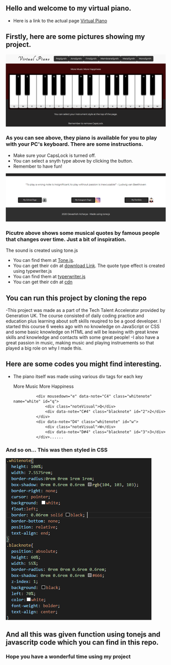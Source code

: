 ## Hello and welcome to my virtual piano.
 - Here is a link to the actual page [Virtual Piano](https://devashish-acharya.github.io/JS-Virtual-Piano/)

## Firstly, here are some pictures showing my project.
![The piano](readmeScreenshots/Screenshot1.png)

### As you can see above, they piano is available for you to play with your PC's keyboard. There are some instructions.
* Make sure your CapsLock is turned off.
* You can select a snyth type above by clicking the button.
* Remember to have fun!

![The Quotes](readmeScreenshots/Screenshot2.png)
### Picutre above shows some musical quotes by famous people that changes over time. Just a bit of inspiration.
The sound is created using tone.js
- You can find them at [Tone.js](https://tonejs.github.io/).
- You can get their cdn at [download Link](https://cdnjs.com/libraries/tone).
The quote type effect is created using typewriter.js
- You can find them at [typerwriter.js](https://github.com/tameemsafi/typewriterjs)
- You can get their cdn at [cdn](https://www.npmjs.com/package/typewriter-effect)
## You can run this project by cloning the repo 
-This project was made as a part of the Tech Talent Accelerator provided by Generation UK. The course consisted of 
daily coding practice and education plus learning about soft skills reuqired to be a good developer. I started this course 6 weeks ago with no knowledge on JavaScript or CSS and some basic knowledge on HTML and will be leaving with great knew skills and knowledge and contacts with some great people!
-I also have a great passion in music, making music and playing instruements so that played a big role on why I made this.

## Here are some codes you might find interesting.

- The piano itself was made using various div tags for each key
        <div class="bg-1 text-center">
            <div id="pianoTop">
            <p>More Music More Happiness</p>
            </div>
            <div id="container" class="conClass">
                    
                <div mousedown="e" data-note="C4" class="whitenote" name="white" id="q">
                    <div class="noteVisual">Q</div>
                    <div data-note="C#4" class="blacknote" id="2">2</div>
                </div>
                <div data-note="D4" class="whitenote" id="w">
                    <div class="noteVisual">W</div>
                    <div data-note="D#4" class="blacknote" id="3">3</div>
                </div>......
                
 ### And so on... This was then styled in CSS


![css code](readmeScreenshots/screenshot3.png)


## And all this was given function using tonejs and javascritp code which you can find in this repo.
### Hope you have a wonderful time using my project

